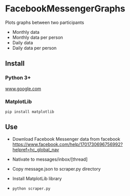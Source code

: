 # FacebookMessengerGraphs
Plots graphs between two participants
- Monthly data
- Monthly data per person
- Daily data
- Daily data per person

## Install
### Python 3+
www.google.com
### MatplotLib
```
pip install matplotlib
```

## Use
- Download Facebook Messenger data from facebook
https://www.facebook.com/help/1701730696756992?helpref=hc_global_nav

- Nativate to messages/inbox/[thread]

- Copy message.json to scraper.py directory

- Install MatplotLib library

- ```python scraper.py```
